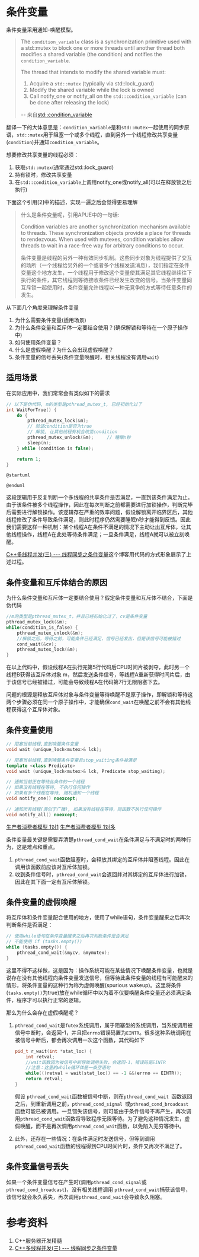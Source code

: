 # 条件变量

条件变量采用通知-唤醒模型。

> The `condition_variable` class is a synchronization primitive used with a std::mutex to block one or more threads until another thread both modifies a shared variable (the condition) and notifies the `condition_variable`.
>
> The thread that intends to modify the shared variable must:
>
> 1. Acquire a `std::mutex` (typically via std::lock_guard)
> 2. Modify the shared variable while the lock is owned
> 3. Call notify_one or notify_all on the `std::condition_variable` (can be done after releasing the lock)
>
>   -- 来自[std::condition_variable](https://en.cppreference.com/w/cpp/thread/condition_variable)

翻译一下的大体意思是：`condition_variable`是和`std::mutex`一起使用的同步原语，`std::mutex`用于阻塞一个或多个线程，直到另外一个线程修改共享变量(`condition`)并通知`condition_variable`。

想要修改共享变量的线程必须：

1. 获取`std::mutex`(通常通过std::lock_guard)
2. 持有锁时，修改共享变量
3. 在`std::condition_variable`上调用notify_one或notify_all(可以在释放锁之后执行)



下面这个引用[2]中的描述，实现一遍之后会觉得更易理解

> 什么是条件变量呢，引用APUE中的一句话:
>
> Condition variables are another synchronization mechanism available to threads. These synchronization objects provide a place for threads to rendezvous. When used with mutexes, condition variables allow threads to wait in a race-free way for arbitrary conditions to occur.
>
> 条件变量是线程的另外一种有效同步机制。这些同步对象为线程提供了交互的场所（一个线程给另外的一个或者多个线程发送消息），我们指定在条件变量这个地方发生，一个线程用于修改这个变量使其满足其它线程继续往下执行的条件，其它线程则等待接收条件已经发生改变的信号。当条件变量同互斥锁一起使用时，条件变量允许线程以一种无竞争的方式等待任意条件的发生。



从下面几个角度来理解条件变量

1. 为什么需要条件变量(适用场景)
2. 为什么条件变量和互斥体一定要结合使用？(确保解锁和等待在一个原子操作中)
3. 如何使用条件变量？
4. 什么是虚假唤醒？为什么会出现虚假唤醒？
5. 条件变量的信号丢失(条件变量唤醒时，相关线程没有调用`wait`)



## 适用场景

在实际应用中，我们常常会有类似如下的需求
```C++
// 以下是伪代码, m的类型是pthread_mutex_t, 已经初始化过了
int WaitForTrue() {
    do {
        pthread_mutex_lock(&m);
        // 验证condition是否为true
        // 解锁, 让其他线程有机会改变condition   
        pthread_mutex_unlock(&m);     // 睡眠n秒        
        sleep(n);
    } while (condition is false);

    return 1;
}
```
```plantuml
@startuml

@enduml
```
这段逻辑用于反复判断一个多线程的共享条件是否满足，一直到该条件满足为止。由于该条件被多个线程操作，因此在每次判断之前都需要进行加锁操作，判断完毕后需要进行解锁操作。该逻辑存在严重的效率问题，假设解锁离开临界区后，其他线程修改了条件导致条件满足，则此时程序仍然需要睡眠n秒才能得到反馈。因此我们需要这样一种机制：某个线程A在条件不满足的情况下主动让出互斥体，让其他线程操作，线程A在此处等待条件满足；一旦条件满足，线程A就可以被立刻唤醒。

[C++多线程并发(三) --- 线程同步之条件变量](https://blog.csdn.net/m0_37621078/article/details/89766449)这个博客用代码的方式形象展示了上述过程。



## 条件变量和互斥体结合的原因

为什么条件变量和互斥体一定要结合使用？假定条件变量和互斥体不结合，下面是伪代码

```C++
//m的类型是pthread_mutex_t，并且已经初始化过了，cv是条件变量
pthread_mutex_lock(&m);
while(condition_is_false) {
    pthread_mutex_unlock(&m);
    //解锁之后，等待之前，可能条件已经满足，信号已经发出，但是该信号可能被错过
    cond_wait(&cv);
    pthread_mutex_lock(&m);
}
```

在以上代码中，假设线程A在执行完第5行代码后CPU时间片被剥夺，此时另一个线程B获得该互斥体对象 m，然后发送条件信号，等线程A重新获得时间片后，由于该信号已经被错过，可能会导致线程A在代码第7行无限阻塞下去。

问题的根源是释放互斥体对象与条件变量等待唤醒不是原子操作，即解锁和等待这两个步骤必须在同一个原子操作中，才能确保`cond_wait`在唤醒之前不会有其他线程获得这个互斥体对象。



## 条件变量使用

```C++
// 阻塞当前线程,直到唤醒条件变量
void wait (unique_lock<mutex>& lck);

// 阻塞当前线程,直到唤醒条件变量且stop_waiting条件被满足
template <class Predicate>
void wait (unique_lock<mutex>& lck, Predicate stop_waiting);
```

```C++
// 通知当前正在等待此条件的一个线程
// 如果没有线程在等待, 不执行任何操作
// 如果有多个线程在等待, 随机通知一个线程
void notify_one() noexcept;

// 通知所有线程(类似于广播), 如果没有线程在等待，则函数不执行任何操作
void notify_all() noexcept;
```



[生产者消费者模型 1对1](./ThreadSync/00_ConditionVariable_1to1.cpp)
[生产者消费者模型 1对多](./ThreadSync/00_ConditionVariable_1toMore.cpp)



条件变量最关键是需要弄清楚`pthread_cond_wait`在条件满足与不满足时的两种行为，这是难点和重点。

1. `pthread_cond_wait`函数阻塞时，会释放其绑定的互斥体并阻塞线程。因此在调用该函数前应该对互斥体加锁。
2. 收到条件信号时，`pthread_cond_wait`会返回并对其绑定的互斥体进行加锁，因此在其下面一定有互斥体解锁。



## 条件变量的虚假唤醒

将互斥体和条件变量配合使用的地方，使用了while语句，条件变量醒来之后再次判断条件是否满足：

```C++
// 使用while语句在条件变量醒来之后再次判断条件是否满足
// 不能使用 if (tasks.empty())
while (tasks.empty()) {
    pthread_cond_wait(&mycv, &mymutex);
}
```

这里不得不这样做，这是因为：操作系统可能在某些情况下唤醒条件变量，也就是说存在没有其他线程向条件变量发送信号，但等待此条件变量的线程有可能醒来的情形，将条件变量的这种行为称为虚假唤醒(spurious wakeup)。这里将条件(`tasks.empty()`为true)放在while循环中以为着不仅要唤醒条件变量还必须满足条件，程序才可以执行正常的逻辑。

那么为什么会存在虚假唤醒呢？

1. `pthread_cond_wait`是`futex`系统调用，属于阻塞型的系统调用，当系统调用被信号中断时，会返回-1，并且把`errno`错误码置为`EINTR`。很多这种系统调用在被信号中断后，都会再次调用一次这个函数，其代码如下

    ```C++
    pid_t r_wait(int *stat_loc) {
        int retval;
        //wait函数因为被信号中断导致调用失败，会返回-1，错误码是EINTR
        //注意：这里的while循环体是一条空语句
        while(((retval = wait(stat_loc)) == -1 &&(errno == EINTR));
        return retval;
    }
    ```

    假设 `pthread_cond_wait`函数被信号中断，则在`pthread_cond_wait `函数返回之后，到重新调用之前，`pthread_cond_signal `或`pthread_cond_broadcast`函数可能已被调用。一旦错失该信号，则可能由于条件信号不再产生，再次调用`pthread_cond_wait`函数将导致程序无限等待。为了避免这种情况发生，虚假唤醒，而不是再次调用`pthread_cond_wait`函数，以免陷入无穷等待中。

2. 此外，还存在一些情况：在条件满足时发送信号，但等到调用`pthread_cond_wait`函数的线程得到CPU时间片时，条件又再次不满足了。



## 条件变量信号丢失

如果一个条件变量信号在产生时(调用`pthread_cond_signal`或`pthread_cond_broadcast`)，没有相关线程调用 `pthread_cond_wait`捕获该信号，该信号就会永久丢失，再次调用`pthread_cond_wait`会导致永久阻塞。



# 参考资料

1. C++服务器开发精髓
2. [C++多线程并发(三) --- 线程同步之条件变量](https://blog.csdn.net/m0_37621078/article/details/89766449)